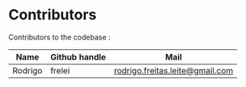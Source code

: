 Contributors
============

Contributors to the codebase : 

| Name          | Github handle | Mail  |
| ------------- |-------------  | ----- |
|  Rodrigo      | frelei        | rodrigo.freitas.leite@gmail.com|

